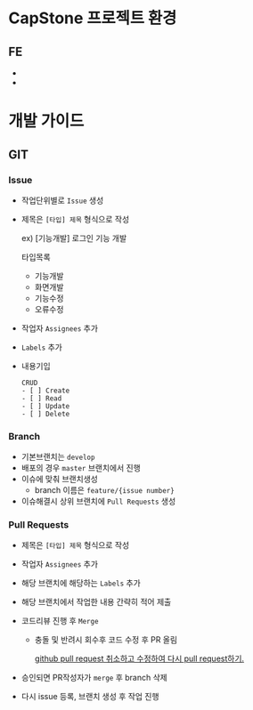    # CapStone 프로젝트 환경
## FE

- 
-

# 개발 가이드

## GIT

### **Issue**

- 작업단위별로 `Issue` 생성
- 제목은 `[타입] 제목` 형식으로 작성

    ex) [기능개발] 로그인 기능 개발

    타입목록

    - 기능개발
    - 화면개발
    - 기능수정
    - 오류수정
- 작업자 `Assignees` 추가
- `Labels` 추가
- 내용기입

    ```
    CRUD
    - [ ] Create
    - [ ] Read
    - [ ] Update
    - [ ] Delete
    ```

### **Branch**

- 기본브랜치는 `develop`
- 배포의 경우 `master` 브랜치에서 진행
- 이슈에 맞춰 브랜치생성
    - branch 이름은 `feature/{issue number}`
- 이슈해결시 상위 브랜치에 `Pull Requests` 생성

### **Pull Requests**

- 제목은 `[타입] 제목` 형식으로 작성
- 작업자 `Assignees` 추가
- 해당 브랜치에 해당하는 `Labels` 추가
- 해당 브랜치에서 작업한 내용 간략히 적어 제출
- 코드리뷰 진행 후 `Merge`
    - 충돌 및 반려시 회수후 코드 수정 후 PR 올림

        [github pull request 취소하고 수정하여 다시 pull request하기.](https://wizardfactory.tumblr.com/post/119735176581/github-pull-request-%EC%B7%A8%EC%86%8C%ED%95%98%EA%B3%A0-%EC%88%98%EC%A0%95%ED%95%98%EC%97%AC-%EB%8B%A4%EC%8B%9C-pull-request%ED%95%98%EA%B8%B0)

- 승인되면 PR작성자가 `merge` 후 branch 삭제 
- 다시 issue 등록, 브랜치 생성 후 작업 진행 

  
